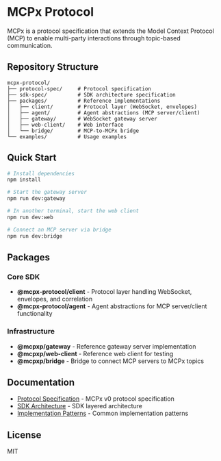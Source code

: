 # MCPx Protocol

MCPx is a protocol specification that extends the Model Context Protocol (MCP) to enable multi-party interactions through topic-based communication.

## Repository Structure

```
mcpx-protocol/
├── protocol-spec/     # Protocol specification
├── sdk-spec/          # SDK architecture specification
├── packages/          # Reference implementations
│   ├── client/        # Protocol layer (WebSocket, envelopes)
│   ├── agent/         # Agent abstractions (MCP server/client)
│   ├── gateway/       # WebSocket gateway server
│   ├── web-client/    # Web interface
│   └── bridge/        # MCP-to-MCPx bridge
└── examples/          # Usage examples
```

## Quick Start

```bash
# Install dependencies
npm install

# Start the gateway server
npm run dev:gateway

# In another terminal, start the web client
npm run dev:web

# Connect an MCP server via bridge
npm run dev:bridge
```

## Packages

### Core SDK
- **@mcpx-protocol/client** - Protocol layer handling WebSocket, envelopes, and correlation
- **@mcpx-protocol/agent** - Agent abstractions for MCP server/client functionality

### Infrastructure
- **@mcpxp/gateway** - Reference gateway server implementation
- **@mcpxp/web-client** - Reference web client for testing
- **@mcpxp/bridge** - Bridge to connect MCP servers to MCPx topics

## Documentation

- [Protocol Specification](protocol-spec/v0/SPEC.md) - MCPx v0 protocol specification
- [SDK Architecture](sdk-spec/mcpx-sdk-architecture.md) - SDK layered architecture
- [Implementation Patterns](protocol-spec/v0/PATTERNS.md) - Common implementation patterns

## License

MIT